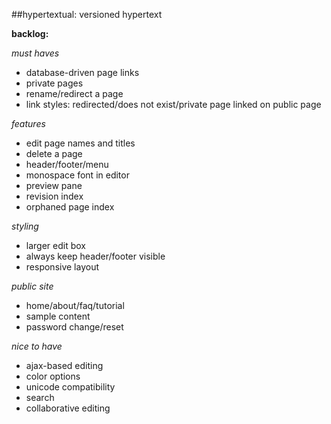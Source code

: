 ##hypertextual: versioned hypertext

**backlog:**

*must haves*

- database-driven page links
- private pages
- rename/redirect a page
- link styles: redirected/does not exist/private page linked on public page

*features*

- edit page names and titles
- delete a page
- header/footer/menu
- monospace font in editor
- preview pane
- revision index
- orphaned page index

*styling*

- larger edit box
- always keep header/footer visible
- responsive layout

*public site*

- home/about/faq/tutorial
- sample content
- password change/reset

*nice to have*

- ajax-based editing
- color options
- unicode compatibility
- search
- collaborative editing
